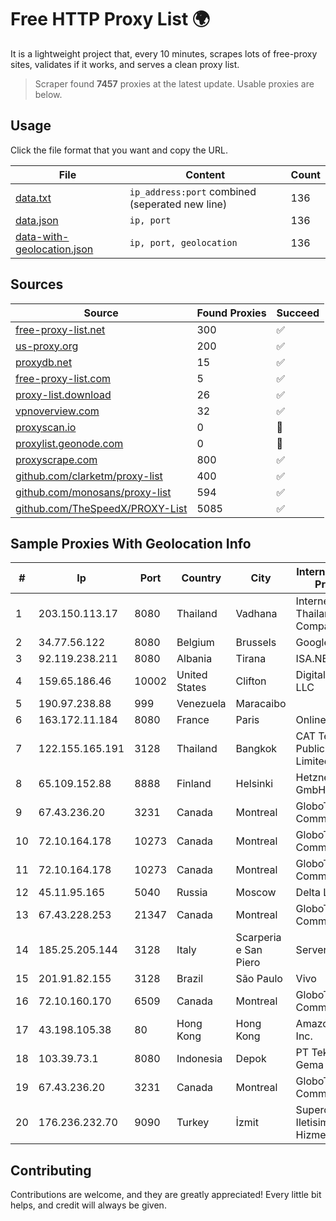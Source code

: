 
# Free HTTP Proxy List 🌍

It is a lightweight project that, every 10 minutes, scrapes lots of free-proxy sites, validates if it works, and serves a clean proxy list.


> Scraper found **7457** proxies at the latest update. Usable proxies are below.

## Usage

Click the file format that you want and copy the URL.


|File|Content|Count|
|----|-------|-----|
|[data.txt](https://raw.githubusercontent.com/themiralay/Proxy-List-World/master/data.txt)|`ip_address:port` combined (seperated new line)|136|
|[data.json](https://raw.githubusercontent.com/themiralay/Proxy-List-World/master/data.json)|`ip, port`|136|
|[data-with-geolocation.json](https://raw.githubusercontent.com/themiralay/Proxy-List-World/master/data-with-geolocation.json)|`ip, port, geolocation`|136|

## Sources

|Source|Found Proxies|Succeed|
|------|-------------|-------|
|[free-proxy-list.net](https://free-proxy-list.net)|300|✅|
|[us-proxy.org](https://www.us-proxy.org)|200|✅|
|[proxydb.net](http://proxydb.net)|15|✅|
|[free-proxy-list.com](https://free-proxy-list.com/?page=&port=&type%5B%5D=http&type%5B%5D=https&up_time=0&search=Search)|5|✅|
|[proxy-list.download](https://www.proxy-list.download/HTTP)|26|✅|
|[vpnoverview.com](https://vpnoverview.com/privacy/anonymous-browsing/free-proxy-servers)|32|✅|
|[proxyscan.io](https://www.proxyscan.io)|0|🚫|
|[proxylist.geonode.com](https://proxylist.geonode.com/api/proxy-list?limit=300&page=1&sort_by=lastChecked&sort_type=desc&protocols=http,https)|0|🚫|
|[proxyscrape.com](https://api.proxyscrape.com/v2/?request=displayproxies&protocol=http&timeout=10000&country=all&ssl=all&anonymity=all)|800|✅|
|[github.com/clarketm/proxy-list](https://raw.githubusercontent.com/clarketm/proxy-list/master/proxy-list-raw.txt)|400|✅|
|[github.com/monosans/proxy-list](https://raw.githubusercontent.com/monosans/proxy-list/main/proxies/http.txt)|594|✅|
|[github.com/TheSpeedX/PROXY-List](https://raw.githubusercontent.com/TheSpeedX/PROXY-List/master/http.txt)|5085|✅|


## Sample Proxies With Geolocation Info

|#|Ip|Port|Country|City|Internet Service Provider|
|-|--|----|-------|----|-------------------------|
|1|203.150.113.17|8080|Thailand|Vadhana|Internet Thailand Company Ltd.|
|2|34.77.56.122|8080|Belgium|Brussels|Google LLC|
|3|92.119.238.211|8080|Albania|Tirana|ISA.NET Sh.p.k.|
|4|159.65.186.46|10002|United States|Clifton|DigitalOcean, LLC|
|5|190.97.238.88|999|Venezuela|Maracaibo||
|6|163.172.11.184|8080|France|Paris|Online S.A.S.|
|7|122.155.165.191|3128|Thailand|Bangkok|CAT Telecom Public Company Limited|
|8|65.109.152.88|8888|Finland|Helsinki|Hetzner Online GmbH|
|9|67.43.236.20|3231|Canada|Montreal|GloboTech Communications|
|10|72.10.164.178|10273|Canada|Montreal|GloboTech Communications|
|11|72.10.164.178|10273|Canada|Montreal|GloboTech Communications|
|12|45.11.95.165|5040|Russia|Moscow|Delta Ltd|
|13|67.43.228.253|21347|Canada|Montreal|GloboTech Communications|
|14|185.25.205.144|3128|Italy|Scarperia e San Piero|Servereasy Italy|
|15|201.91.82.155|3128|Brazil|São Paulo|Vivo|
|16|72.10.160.170|6509|Canada|Montreal|GloboTech Communications|
|17|43.198.105.38|80|Hong Kong|Hong Kong|Amazon.com, Inc.|
|18|103.39.73.1|8080|Indonesia|Depok|PT Teknologi Gema Informasi|
|19|67.43.236.20|3231|Canada|Montreal|GloboTech Communications|
|20|176.236.232.70|9090|Turkey|İzmit|Superonline Iletisim Hizmetleri A.S.|



## Contributing

Contributions are welcome, and they are greatly appreciated! Every
little bit helps, and credit will always be given.

